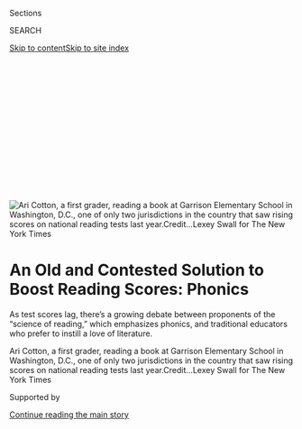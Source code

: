 <div id="app">

<div>

<div>

<div>

<div class="NYTAppHideMasthead css-ikk3s8 e1suatyy0">

<div class="section css-133zg39 e1suatyy2">

<div class="css-eph4ug er09x8g0">

<div class="css-6n7j50">

</div>

<span class="css-1dv1kvn">Sections</span>

<div class="css-10488qs">

<span class="css-1dv1kvn">SEARCH</span>

</div>

[Skip to content](#site-content)[Skip to site
index](#site-index)

</div>

<div class="css-10698na e1huz5gh0">

</div>

</div>

</div>

</div>

<div data-aria-hidden="false">

<div id="site-content" data-role="main">

<div>

<div class="css-1aor85t" style="opacity:0.000000001;z-index:-1;visibility:hidden">

<div class="css-1hqnpie">

<div class="css-epjblv">

<span class="css-17xtcya">[U.S.](/section/us)</span><span class="css-x15j1o">|</span><span class="css-fwqvlz">An
Old and Contested Solution to Boost Reading Scores:
Phonics</span>

</div>

<div class="css-k008qs">

<div class="css-1iwv8en">

<span class="css-18z7m18"></span>

<div>

</div>

</div>

<span class="css-1n6z4y">https://nyti.ms/39CHxBW</span>

<div class="css-1705lsu">

<div class="css-4xjgmj">

<div class="css-4skfbu" data-role="toolbar" data-aria-label="Social Media Share buttons, Save button, and Comments Panel with current comment count" data-testid="share-tools">

  - 
  - 
  - 
  - 
    
    <div class="css-6n7j50">
    
    </div>

  - 
  - 

</div>

</div>

</div>

</div>

</div>

</div>

<div id="NYT_TOP_BANNER_REGION" class="css-11qgg8s">

</div>

<div id="fullBleedHeaderContent">

<div class="css-9fsmc8">

![<span class="css-16f3y1r e13ogyst0" data-aria-hidden="true">Ari
Cotton, a first grader, reading a book at Garrison Elementary School in
Washington, D.C., one of only two jurisdictions in the country that saw
rising scores on national reading tests last
year.</span><span class="css-cnj6d5 e1z0qqy90" itemprop="copyrightHolder"><span class="css-1ly73wi e1tej78p0">Credit...</span><span><span>Lexey
Swall for The New York
Times</span></span></span>](https://static01.nyt.com/images/2020/02/05/us/00reading-01alt/00reading-01alt-articleLarge.jpg?quality=75&auto=webp&disable=upscale)

</div>

<div class="css-1pumfk">

<div class="css-1vkm6nb ehdk2mb0">

# An Old and Contested Solution to Boost Reading Scores: Phonics

</div>

As test scores lag, there’s a growing debate between proponents of the
“science of reading,” which emphasizes phonics, and traditional
educators who prefer to instill a love of literature.

</div>

<div class="css-nwzfg5 e1gnum310">

<span class="css-1f9pvn2 us">Ari Cotton, a first grader, reading a book
at Garrison Elementary School in Washington, D.C., one of only two
jurisdictions in the country that saw rising scores on national reading
tests last
year.</span><span class="css-cnj6d5 e1z0qqy90" itemprop="copyrightHolder"><span class="css-1ly73wi e1tej78p0">Credit...</span><span><span>Lexey
Swall for The New York Times</span></span></span>

</div>

<div id="sponsor-wrapper" class="css-1hyfx7x">

<div id="sponsor-slug" class="css-19vbshk">

Supported by

</div>

[Continue reading the main
story](#after-sponsor)

<div id="sponsor" class="ad sponsor-wrapper" style="text-align:center;height:100%;display:block">

</div>

<div id="after-sponsor">

</div>

</div>

<div class="css-1wx1auc e1gnum311">

<div class="css-18e8msd">

<div class="css-vp77d3 epjyd6m0">

<div class="css-hus3qt ey68jwv0" data-aria-hidden="true">

[![Dana
Goldstein](https://static01.nyt.com/images/2018/06/12/multimedia/author-dana-goldstein/author-dana-goldstein-thumbLarge.png
"Dana Goldstein")](https://www.nytimes.com/by/dana-goldstein)

</div>

<div class="css-1baulvz">

By [<span class="css-1baulvz last-byline" itemprop="name">Dana
Goldstein</span>](https://www.nytimes.com/by/dana-goldstein)

</div>

</div>

  - Feb. 15,
    2020

  - 
    
    <div class="css-4xjgmj">
    
    <div class="css-d8bdto" data-role="toolbar" data-aria-label="Social Media Share buttons, Save button, and Comments Panel with current comment count" data-testid="share-tools">
    
      - 
      - 
      - 
      - 
        
        <div class="css-6n7j50">
        
        </div>
    
      - 
      - 
    
    </div>
    
    </div>

</div>

</div>

</div>

<div class="section meteredContent css-1r7ky0e" name="articleBody" itemprop="articleBody">

<div class="css-1fanzo5 StoryBodyCompanionColumn">

<div class="css-53u6y8">

WASHINGTON — “Bit\!” Ayana Smith called out as she paced the alphabet
rug in front of her kindergarten students at Garrison Elementary School.

“Buh\! Ih\! Tuh\!” the class responded in unison, making karate chop
motions as they enunciated the sound of each letter. In a 10-minute
lesson, the students chopped up and correctly spelled a string of words:

Top. “Tuh\! Ah\! Puh\!”

Wig. “Wuh\! Ih\! Guh\!”

Ship. “Shuh\! Ih\! Puh\!”

Ms. Smith’s sounding-out exercises might seem like a common-sense way to
teach reading. But for decades, many teachers have embraced a different
approach, convinced that exposing students to the likes of Dr. Seuss and
Maya Angelou is more important than drilling them on phonics.

Lagging student performance and [newly relevant
research](https://www.apmreports.org/emily-hanford), though, have
prompted some educators to reconsider the ABCs of reading instruction.
Their effort gained new urgency after [national test scores last
year](https://www.nytimes.com/2019/10/30/us/reading-scores-national-exam.html)
showed that only a third of American students were proficient in
reading, with widening gaps between good readers and bad ones.

Now members of this vocal minority, proponents of what they call the
“science of reading,” congregate on social media and swap lesson plans
intended to avoid creating “curriculum casualties” — students who have
not been effectively taught to read and who will continue to struggle
into adulthood, unable to comprehend medical forms, news stories or job
listings.

</div>

</div>

<div class="css-1fanzo5 StoryBodyCompanionColumn">

<div class="css-53u6y8">

The bible for these educators is a body of research produced by
linguists, psychologists and cognitive scientists. Their findings have
pushed some states and school districts to make big changes in how
teachers are trained and students are taught.

The “science of reading” stands in contrast to the “balanced literacy”
theory that [many teachers are exposed to in schools of
education](https://www.edweek.org/ew/articles/2020/01/22/preservice-teachers-are-getting-mixed-messages-on.html).
That theory holds that students can learn to read through exposure to a
wide range of books that appeal to them, without too much emphasis on
technically complex texts or sounding out words.

Eye-tracking studies and brain scans now show that the opposite is true,
according to many scientists. Learning to read, they say, is the work of
deliberately practicing how to quickly connect the letters on the page
to the sounds we hear each day.

The evidence “is about as close to conclusive as research on complex
human behavior can get,” [writes Mark
Seidenberg](https://www.amazon.com/Language-Speed-Sight-Can%C2%92t-About/dp/0465019323),
a cognitive neuroscientist and reading expert at the University of
Wisconsin, Madison.

Phonics has gone in and out of style for decades, and the current
conflict over how to teach reading is only the latest in a tug-of-war
that dates to the 19th century. A major push for phonics instruction
under President George W. Bush, through a federal program called Reading
First, [did not
produce](https://www.mdrc.org/sites/default/files/understanding_reading_first.pdf)
widespread achievement gains, raising questions about whether the
current efforts can succeed.

</div>

</div>

<div class="css-1fanzo5 StoryBodyCompanionColumn">

<div class="css-53u6y8">

Phonics boosters say they now know more about what works, and that
phonics alone isn’t the answer. Alongside bigger doses of sounding out,
they want struggling students to grapple with more advanced books, so
they won’t get stuck in a cycle of low expectations and boredom. Some
schools are devoting more time to social studies and science, subjects
that help build vocabulary and knowledge in ways that can make students
stronger readers.

States have passed laws
[requiring](http://dese.ade.arkansas.gov/divisions/learning-services/r.i.s.e.-arkansas/its-all-about-meaning)
that schools use phonics-centric curriculums and screen students more
aggressively for reading problems — or even [hold back
those](https://www.ncsl.org/documents/legisbriefs/2018/june/LBJune2018_A_Look_at_Third_Grade_Reading_Retention_Policies_goID32459.pdf)
who struggle most. In January, Education Secretary Betsy DeVos
castigated [colleges of education for teaching what she described as
“junk
science”](https://twitter.com/BetsyDeVosED/status/1221912011451224064)
about reading.

But the education establishment is [pushing
back](https://ncte.org/statement/the-act-of-reading/), worried that too
many lessons like Ms. Smith’s could be stultifying — a poor substitute
for a teacher reading aloud from a book of Shel Silverstein poems, or
guiding children through lushly illustrated stories by Ezra Jack Keats.
They blame low student performance on such factors as inexperienced
teachers, school funding inequities and homes that lack books or time
for parents to read to their children.

The guardians of balanced literacy acknowledge that phonics has a place.
But they trust their own classroom experience over brain scans or
laboratory experiments, and say they have seen many children overcome
reading problems without sound-it-out drills. They value children
picking books that interest them and worry that pushing students into
harder texts could turn them off reading entirely.

Karen K. Wixson, an author of a [recent
report](https://www.literacyworldwide.org/docs/default-source/where-we-stand/ila-children-experiencing-reading-difficulties.pdf)
warning that too much phonics can harm children, called the new push
“incredibly, scarily naïve.”

</div>

</div>

<div class="css-79elbk" data-testid="photoviewer-wrapper">

<div class="css-z3e15g" data-testid="photoviewer-wrapper-hidden">

</div>

<div class="css-1a48zt4 ehw59r15" data-testid="photoviewer-children">

![<span class="css-16f3y1r e13ogyst0" data-aria-hidden="true">Madisyn
Hall-Jones, 5, working on a reading lesson at Garrison Elementary
School.</span><span class="css-cnj6d5 e1z0qqy90" itemprop="copyrightHolder"><span class="css-1ly73wi e1tej78p0">Credit...</span><span>Lexey
Swall for The New York
Times</span></span>](https://static01.nyt.com/images/2020/02/05/us/00reading-01/merlin_166428825_8d0f0bcb-45fd-4af6-bffc-d96216880dce-articleLarge.jpg?quality=75&auto=webp&disable=upscale)

</div>

</div>

<div class="css-1fanzo5 StoryBodyCompanionColumn">

<div class="css-53u6y8">

## A Growing Demand for Phonics

In Ms. Smith’s classroom in Washington, Madisyn Hall-Jones, 5,
demonstrated her progress by reading aloud a short story about picking
apples that she had written and illustrated herself.

</div>

</div>

<div class="css-1fanzo5 StoryBodyCompanionColumn">

<div class="css-53u6y8">

“It’s not rote,” the school’s principal, Brigham Kiplinger, said of the
phonics-driven curriculum. “It’s joyful.”

Washington is one of only two jurisdictions, along with Mississippi, to
[increase](https://www.nationsreportcard.gov/mathematics/supportive_files/2019_infographic.pdf)
average reading scores on National Assessment of Educational Progress
tests between 2017 and 2019. Both did so despite high-poverty student
populations, and both are requiring more phonics.

“For us, this is social justice work,” Mr. Kiplinger said. The majority
of students at Garrison Elementary come from low-income families. If
parents express concerns about the new curriculum, he invites them to
visit a classroom like Ms. Smith’s and see the difference.

Parents in suburban St. Louis are looking for similar results. More than
a third of kindergarten to third-grade students in the highly regarded
Lindbergh school district tested as “at risk” for dyslexia last spring,
after Missouri instituted mandatory screening. Angry district residents
sent an [open
letter](https://docs.google.com/document/d/17PZ1w1TEjcSZnlhCCnyAld6rF3X3pdNjTpOhPE4YuD8/edit?fbclid=IwAR25mkkUcWVAogUBwTQ3cl6VWXjdRwW9wi5Igk6J2SdgFGXCMImSMR2d5eY)
to the school board in November, demanding that the district embrace the
science of reading.

The district said it had added a new phonics sequence in the early
elementary grades and retrained some teachers. But it stands by its
broader balanced literacy approach, which it said gives teachers the
autonomy to tailor instruction to students at all levels.

That’s not enough for parents like Diane Dragan. An attorney who has
three children with dyslexia, Ms. Dragan noted that well-off parents in
her area regularly pay thousands of dollars to have their children
taught intensive phonics at private tutoring centers.

“The irony to me is that the public-school teacher who teaches balanced
literacy during the day moonlights to do science-based tutoring for kids
who fail to learn to read,” Ms. Dragan said.

</div>

</div>

<div class="css-1fanzo5 StoryBodyCompanionColumn">

<div class="css-53u6y8">

In Mississippi, all prospective elementary schoolteachers are now
required to pass a test in the foundations of reading, including
phonics. The state has also dispatched literacy coaches to struggling
schools.

[More
controversially](https://fordhaminstitute.org/national/commentary/mississippi-rising-partial-explanation-its-naep-improvement-it-holds-students),
it passed a law in 2013 requiring third graders to be held back if they
score poorly on an end-of-year reading exam; last year, [about 10
percent](https://www.mdek12.org/sites/default/files/Offices/MDE/SSE/lbpa_summary_2018.pdf)
of them were retained, for [reading difficulties or other
reasons](https://hechingerreport.org/mississippi-made-the-biggest-leap-in-national-test-scores-this-year-is-this-controversial-law-the-reason-why/).

Some reading experts have called Mississippi’s recent gains into
question, arguing that by retaining so many of the lowest-scoring third
graders, the state had stigmatized students and manufactured a
higher-performing pool of test takers. But Shannon D. Whitehead, the
principal of McNeal Elementary School in Canton, Miss., supported the
state’s decision to get tough.

Her school put in place a phonics sequence that continues through fifth
grade, and started assigning more challenging literature, including
Langston Hughes poems. It hosts early-morning, after-school and Saturday
tutoring sessions for students at risk of failing state tests. Scores
have improved modestly.

As painful as it can be to tell a child they have to repeat a year, Dr.
Whitehead said, “in order for us to ensure that our students are able to
compete globally, we have to have an accountability
system.”

</div>

</div>

<div class="css-79elbk" data-testid="photoviewer-wrapper">

<div class="css-z3e15g" data-testid="photoviewer-wrapper-hidden">

</div>

<div class="css-1a48zt4 ehw59r15" data-testid="photoviewer-children">

<div class="css-1xdhyk6 erfvjey0">

<span class="css-1ly73wi e1tej78p0">Image</span>

<div class="css-zjzyr8">

<div data-testid="lazyimage-container" style="height:257.77777777777777px">

</div>

</div>

</div>

<span class="css-16f3y1r e13ogyst0" data-aria-hidden="true">Kate Drake
and Frank Brier, who are both in first grade, reading a book together at
Garrison Elementary
School.</span><span class="css-cnj6d5 e1z0qqy90" itemprop="copyrightHolder"><span class="css-1ly73wi e1tej78p0">Credit...</span><span>Lexey
Swall for The New York Times</span></span>

</div>

</div>

<div class="css-1fanzo5 StoryBodyCompanionColumn">

<div class="css-53u6y8">

## A Curriculum Guru Embraces (Some) Change

One of the most popular reading curriculums in the country — used in
about 20 percent of schools, including the Lindbergh district near St.
Louis — was developed by Lucy Calkins, a professor at Teachers College,
Columbia University. She is widely admired for her emphasis on helping
students develop a love of reading and writing.

</div>

</div>

<div class="css-1fanzo5 StoryBodyCompanionColumn">

<div class="css-53u6y8">

But her curriculum, which follows the balanced literacy model, has come
under [increasing
fire](https://achievethecore.org/page/3240/comparing-reading-research-to-program-design-an-examination-of-teachers-college-units-of-study)
from critics who say it devotes too little time to phonics practice and
gives teachers and students too much choice over what books to read,
allowing them to avoid more challenging texts. Earlier this month, the
public schools in Oakland, Calif., told staff members that the district
would move away from Professor Calkins’s materials after the city’s
N.A.A.C.P. chapter and parent activists [demanded the
use](https://www.change.org/p/city-of-oakland-literacy-for-all-it-is-time-to-ensure-every-child-becomes-a-powerful-lifelong-reader?recruiter=1034689940&recruited_by_id=81ef6730-38c3-11ea-8956-efb177e9a8f1&utm_source=share_petition&utm_medium=copylink&utm_campaign=petition_dashboard&use_react=false)
of “research-proven” strategies.

In an interview, Professor Calkins decried what she called a feeling of
“animosity and mistrust” between the camps in the reading wars. She
acknowledged that many teachers needed more training on how to teach
phonics effectively, and said she was working with schools in her
network to provide that.

But she pushed back against a key argument of many phonics activists —
that there is no downside to all of the children in a classroom getting
the type of repetitive practice in letter-sound relationships that
struggling readers need.

“There’s not a chance we’re going to want to hold an entire class to the
pace of the 5 percent that have dyslexia,” she said. “Other children
need opportunities for comprehension, for writing instruction and for
analytic thinking.”

Wiley Blevins, a phonics expert who considers himself to be in the
center of the reading wars, acknowledged that phonics instruction is
often implemented badly. Texts created to help students practice
sound-letter combinations can be boring and even nonsensical, he said.

Ideally, students in early elementary school would spend about half of
their reading and writing time on phonics, he said, using quality
materials. If this happened consistently, by third grade, most students
would not need explicit phonics anymore.

Even some leading researchers in the science of reading, including
Professor Seidenberg, acknowledge that studies do not yet point toward
specific curriculum materials that will be most effective at teaching
phonics.

</div>

</div>

<div class="css-1fanzo5 StoryBodyCompanionColumn">

<div class="css-53u6y8">

“The science that you need to know it is good,” he said. “The science on
how to teach it effectively is not.”

Ms. Smith, the Washington kindergarten teacher, has embraced her
school’s new focus on phonics, which she said had engaged both
low-achieving and high-achieving students.

She reads to her class each day from beloved children’s literature, like
the “Elephant and Piggie” series by Mo Willems. But it is the simple
phonics texts, she said, that have done the most to build the students’
confidence, because over time, they are able to accurately read them
aloud to their classmates.

“They will get to the end of the sentence and see a period,” she said,
“and their face will light up.”

</div>

</div>

<div>

</div>

</div>

<div>

</div>

<div>

</div>

<div>

</div>

<div>

<div id="bottom-wrapper" class="css-1ede5it">

<div id="bottom-slug" class="css-l9onyx">

Advertisement

</div>

[Continue reading the main
story](#after-bottom)

<div id="bottom" class="ad bottom-wrapper" style="text-align:center;height:100%;display:block;min-height:90px">

</div>

<div id="after-bottom">

</div>

</div>

</div>

</div>

</div>

## Site Index

<div>

</div>

## Site Information Navigation

  - [© <span>2020</span> <span>The New York Times
    Company</span>](https://help.nytimes.com/hc/en-us/articles/115014792127-Copyright-notice)

<!-- end list -->

  - [NYTCo](https://www.nytco.com/)
  - [Contact
    Us](https://help.nytimes.com/hc/en-us/articles/115015385887-Contact-Us)
  - [Work with us](https://www.nytco.com/careers/)
  - [Advertise](https://nytmediakit.com/)
  - [T Brand Studio](http://www.tbrandstudio.com/)
  - [Your Ad
    Choices](https://www.nytimes.com/privacy/cookie-policy#how-do-i-manage-trackers)
  - [Privacy](https://www.nytimes.com/privacy)
  - [Terms of
    Service](https://help.nytimes.com/hc/en-us/articles/115014893428-Terms-of-service)
  - [Terms of
    Sale](https://help.nytimes.com/hc/en-us/articles/115014893968-Terms-of-sale)
  - [Site
    Map](https://spiderbites.nytimes.com)
  - [Help](https://help.nytimes.com/hc/en-us)
  - [Subscriptions](https://www.nytimes.com/subscription?campaignId=37WXW)

</div>

</div>

</div>

</div>
